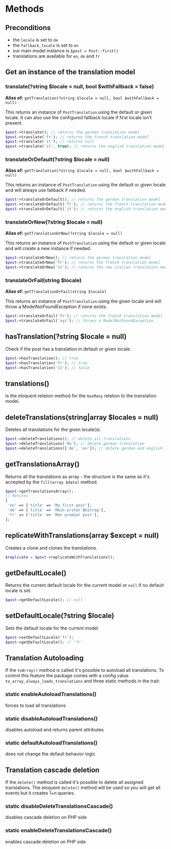 # Methods

## Preconditions

* the `locale` is set to `de`
* the `fallback_locale` is set to `en`
* our main model instance is `$post = Post::first()`
* translations are available for `en`, `de` and `fr`

## Get an instance of the translation model

### translate\(?string $locale = null, bool $withFallback = false\)

**Alias of:** `getTranslation(?string $locale = null, bool $withFallback = null)`

This returns an instance of `PostTranslation` using the default or given locale. It can also use the configured fallback locale if first locale isn't present.

```php
$post->translate(); // returns the german translation model
$post->translate('fr'); // returns the french translation model
$post->translate('it'); // returns null
$post->translate('it', true); // returns the english translation model
```

### translateOrDefault\(?string $locale = null\)

**Alias of:** `getTranslation(?string $locale = null, bool $withFallback = null)`

This returns an instance of `PostTranslation` using the default or given locale and will always use fallback if needed.

```php
$post->translateOrDefault(); // returns the german translation model
$post->translateOrDefault('fr'); // returns the french translation model
$post->translateOrDefault('it'); // returns the english translation model
```

### translateOrNew\(?string $locale = null\)

**Alias of:** `getTranslationOrNew(?string $locale = null)`

This returns an instance of `PostTranslation` using the default or given locale and will create a new instance if needed.

```php
$post->translateOrNew(); // returns the german translation model
$post->translateOrNew('fr'); // returns the french translation model
$post->translateOrNew('it'); // returns the new italian translation model
```

### translateOrFail\(string $locale\)

**Alias of:** `getTranslationOrFail(string $locale)`

This returns an instance of `PostTranslation` using the given locale and will throw a ModelNotFoundException if none exists.

```php
$post->translateOrFail('fr'); // returns the french translation model
$post->translateOrFail('xyz'); // throws a ModelNotFoundException
```

## hasTranslation\(?string $locale = null\)

Check if the post has a translation in default or given locale.

```php
$post->hasTranslation(); // true
$post->hasTranslation('fr'); // true
$post->hasTranslation('it'); // false
```

## translations\(\)

Is the eloquent relation method for the `HasMany` relation to the translation model.

## deleteTranslations\(string\|array $locales = null\)

Deletes all translations for the given locale\(s\).

```php
$post->deleteTranslations(); // delete all translations
$post->deleteTranslations('de'); // delete german translation
$post->deleteTranslations(['de', 'en']); // delete german and english translation
```

## getTranslationsArray\(\)

Returns all the translations as array - the structure is the same as it's accepted by the `fill(array $data)` method.

```php
$post->getTranslationsArray();
// Returns
[
 'en' => ['title' => 'My first post'],
 'de' => ['title' => 'Mein erster Beitrag'],
 'fr' => ['title' => 'Mon premier post'],
];
```

## replicateWithTranslations\(array $except = null\)

Creates a clone and clones the translations.

```php
$replicate = $post->replicateWithTranslations();
```

## getDefaultLocale\(\)

Returns the current default locale for the current model or `null` if no default locale is set.

```php
$post->getDefaultLocale(); // null
```

## setDefaultLocale\(?string $locale\)

Sets the default locale for the current model.

```php
$post->setDefaultLocale('fr');
$post->getDefaultLocale(); // 'fr'
```

## Translation Autoloading

If the `toArray()` method is called it's possible to autoload all translations. To control this feature the package comes with a config value `to_array_always_loads_translations` and three static methods in the trait:

### static enableAutoloadTranslations\(\)

forces to load all translations

### static disableAutoloadTranslations\(\)

disables autoload and returns parent attributes

### static defaultAutoloadTranslations\(\)

does not change the default behavior logic

## Translation cascade deletion

If the `delete()` method is called it's possible to delete all assigned translations. The eloquent `delete()` method will be used so you will get all events but it creates 1+n queries.

### static disableDeleteTranslationsCascade\(\)

disables cascade deletion on PHP side

### static enableDeleteTranslationsCascade\(\)

enables cascade deletion on PHP side
